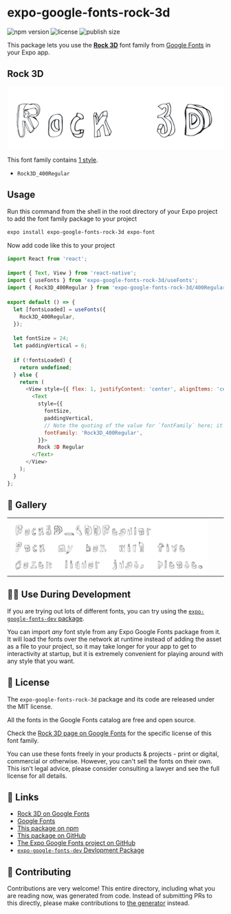 # expo-google-fonts-rock-3d

![npm version](https://flat.badgen.net/npm/v/expo-google-fonts-rock-3d)
![license](https://flat.badgen.net/github/license/expo/google-fonts)
![publish size](https://flat.badgen.net/packagephobia/install/expo-google-fonts-rock-3d)

This package lets you use the [**Rock 3D**](https://fonts.google.com/specimen/Rock+3D) font family from [Google Fonts](https://fonts.google.com/) in your Expo app.

## Rock 3D

![Rock 3D](./font-family.png)

This font family contains [1 style](#-gallery).

- `Rock3D_400Regular`

## Usage

Run this command from the shell in the root directory of your Expo project to add the font family package to your project
```sh
expo install expo-google-fonts-rock-3d expo-font
```

Now add code like this to your project
```js
import React from 'react';

import { Text, View } from 'react-native';
import { useFonts } from 'expo-google-fonts-rock-3d/useFonts';
import { Rock3D_400Regular } from 'expo-google-fonts-rock-3d/400Regular';

export default () => {
  let [fontsLoaded] = useFonts({
    Rock3D_400Regular,
  });

  let fontSize = 24;
  let paddingVertical = 6;

  if (!fontsLoaded) {
    return undefined;
  } else {
    return (
      <View style={{ flex: 1, justifyContent: 'center', alignItems: 'center' }}>
        <Text
          style={{
            fontSize,
            paddingVertical,
            // Note the quoting of the value for `fontFamily` here; it expects a string!
            fontFamily: 'Rock3D_400Regular',
          }}>
          Rock 3D Regular
        </Text>
      </View>
    );
  }
};

```

## 🔡 Gallery


||||
|-|-|-|
|![Rock3D_400Regular](.//400Regular/Rock3D_400Regular.ttf.png)||||


## 👩‍💻 Use During Development

If you are trying out lots of different fonts, you can try using the [`expo-google-fonts-dev` package](https://github.com/freeboub/google-fonts/tree/master/font-packages/dev#readme).

You can import *any* font style from any Expo Google Fonts package from it. It will load the fonts
over the network at runtime instead of adding the asset as a file to your project, so it may take longer
for your app to get to interactivity at startup, but it is extremely convenient
for playing around with any style that you want.

## 📖 License

The `expo-google-fonts-rock-3d` package and its code are released under the MIT license.

All the fonts in the Google Fonts catalog are free and open source.

Check the [Rock 3D page on Google Fonts](https://fonts.google.com/specimen/Rock+3D) for the specific license of this font family.

You can use these fonts freely in your products & projects - print or digital, commercial or otherwise. However, you can't sell the fonts on their own. This isn't legal advice, please consider consulting a lawyer and see the full license for all details.

## 🔗 Links

- [Rock 3D on Google Fonts](https://fonts.google.com/specimen/Rock+3D)
- [Google Fonts](https://fonts.google.com/)
- [This package on npm](https://www.npmjs.com/package/expo-google-fonts-rock-3d)
- [This package on GitHub](https://github.com/freeboub/google-fonts/tree/master/font-packages/rock-3d)
- [The Expo Google Fonts project on GitHub](https://github.com/freeboub/google-fonts)
- [`expo-google-fonts-dev` Devlopment Package](https://github.com/freeboub/google-fonts/tree/master/font-packages/dev)

## 🤝 Contributing

Contributions are very welcome! This entire directory, including what you are reading now, was generated from code. Instead of submitting PRs to this directly, please make contributions to [the generator](https://github.com/freeboub/google-fonts/tree/master/packages/generator) instead.
